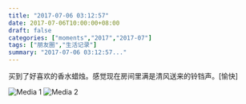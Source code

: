 ```yaml
---
title: "2017-07-06 03:12:57"
date: 2017-07-06T10:00:00+08:00
draft: false
categories: ["moments","2017","2017-07"]
tags: ["朋友圈","生活记录"]
summary: "2017-07-06 03:12:57..."
---
```


买到了好喜欢的香水蜡烛。感觉现在房间里满是清风送来的铃铛声。[愉快]

![Media 1](/Moments/photos/2017-07-06/201707060312570.jpg)
![Media 2](/Moments/photos/2017-07-06/201707060312571.jpg)

